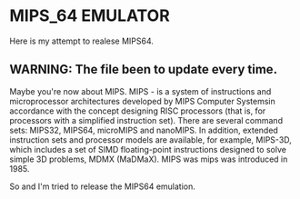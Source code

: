 # MIPS_64 EMULATOR
Here is my attempt to realese MIPS64.
## WARNING: The file been to update every time.

Maybe you're now about MIPS. MIPS - is a system of instructions and microprocessor architectures developed by MIPS Computer Systemsin accordance with the concept designing RISC processors (that is, for processors with a simplified instruction set). There are several command sets: MIPS32, MIPS64, microMIPS and nanoMIPS. In addition, extended instruction sets and processor models are available, for example, MIPS-3D, which includes a set of SIMD floating-point instructions designed to solve simple 3D problems, MDMX (MaDMaX). MIPS was mips was introduced in 1985.

So and I'm tried to release the MIPS64 emulation.
